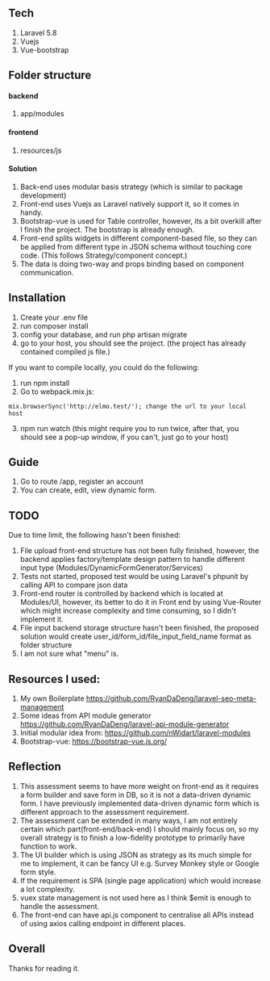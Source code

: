 ## Tech
1. Laravel 5.8
2. Vuejs
3. Vue-bootstrap


## Folder structure

#### backend
1. app/modules

#### frontend
1. resources/js

#### Solution
1. Back-end uses modular basis strategy (which is similar to package development)
2. Front-end uses Vuejs as Laravel natively support it, so it comes in handy.
3. Bootstrap-vue is used for Table controller, however, its a bit overkill after I finish the project. The bootstrap is already enough.
4. Front-end splits widgets in different component-based file, so they can be applied from different type in JSON schema without touching core code. (This follows Strategy/component concept.)
5. The data is doing two-way and props binding based on component communication.

## Installation
1. Create your .env file
2. run composer install
3. config your database, and run php artisan migrate
4. go to your host, you should see the project. (the project has already contained compiled js file.)

If you want to compile locally, you could do the following:
1. run npm install
2. Go to webpack.mix.js:
````
mix.browserSync('http://elmo.test/'); change the url to your local host
````
3. npm run watch (this might require you to run twice, after that, you should see a pop-up window, if you can't, just go to your host)


## Guide
1. Go to route /app, register an account 
2. You can create, edit, view dynamic form.


## TODO
Due to time limit, the following hasn't been finished:

1. File upload front-end structure has not been fully finished, however, the backend applies factory/template design pattern to handle different input type (Modules/DynamicFormGenerator/Services)
2. Tests not started, proposed test would be using Laravel's phpunit by calling API to compare json data
3. Front-end router is controlled by backend which is located at Modules/UI, however, its better to do it in Front end by using Vue-Router which might increase complexity and time consuming, so I didn't implement it.
4. File input backend storage structure hasn't been finished, the proposed solution would create user_id/form_id/file_input_field_name format as folder structure
5. I am not sure what "menu" is.

## Resources I used:
1. My own Boilerplate https://github.com/RyanDaDeng/laravel-seo-meta-management
2. Some ideas from API module generator https://github.com/RyanDaDeng/laravel-api-module-generator
3. Initial modular idea from: https://github.com/nWidart/laravel-modules
4. Bootstrap-vue: https://bootstrap-vue.js.org/


## Reflection
1. This assessment seems to have more weight on front-end as it requires a form builder and save form in DB, so it is not a data-driven dynamic form. I have previously implemented data-driven dynamic form which is different approach to the assessment requirement.
2. The assessment can be extended in many ways, I am not entirely certain which part(front-end/back-end) I should mainly focus on, so my overall strategy is to finish a low-fidelity prototype to primarily have function to work.
3. The UI builder which is using JSON as strategy as its much simple for me to implement, it can be fancy UI e.g. Survey Monkey style or Google form style.
4. If the requirement is SPA (single page application) which would increase a lot complexity.
5. vuex state management is not used here as I think $emit is enough to handle the assessment.
6. The front-end can have api.js component to centralise all APIs instead of using axios calling endpoint in different places.

## Overall
Thanks for reading it.

